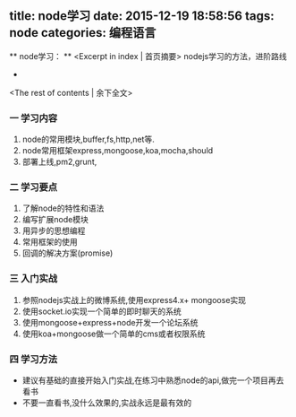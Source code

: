 title: node学习
date: 2015-12-19 18:58:56
tags: node
categories: 编程语言
---
** node学习： ** <Excerpt in index | 首页摘要>
    nodejs学习的方法，进阶路线
+ <!-- more -->
<The rest of contents | 余下全文>

### 一 学习内容
1. node的常用模块,buffer,fs,http,net等.
2. node常用框架express,mongoose,koa,mocha,should
3. 部署上线,pm2,grunt,

### 二 学习要点
1. 了解node的特性和语法
2. 编写扩展node模块
3. 用异步的思想编程
4. 常用框架的使用
5. 回调的解决方案(promise)

### 三 入门实战
1. 参照nodejs实战上的微博系统,使用express4.x+ mongoose实现
2. 使用socket.io实现一个简单的即时聊天的系统
3. 使用mongoose+express+node开发一个论坛系统
4. 使用koa+mongoose做一个简单的cms或者权限系统

### 四 学习方法
 * 建议有基础的直接开始入门实战,在练习中熟悉node的api,做完一个项目再去看书
 * 不要一直看书,没什么效果的,实战永远是最有效的
